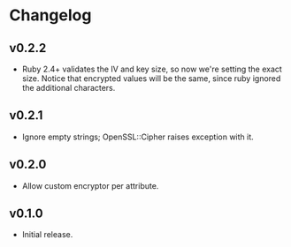 # Changelog

## v0.2.2

- Ruby 2.4+ validates the IV and key size, so now we're setting the exact size. Notice that encrypted values will be the same, since ruby ignored the additional characters.

## v0.2.1

- Ignore empty strings; OpenSSL::Cipher raises exception with it.

## v0.2.0

- Allow custom encryptor per attribute.

## v0.1.0

- Initial release.
